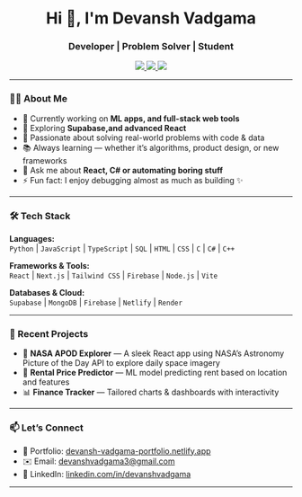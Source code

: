 <h1 align="center">Hi 👋, I'm Devansh Vadgama</h1>
<h3 align="center">Developer | Problem Solver | Student </h3>

<p align="center">
  <a href="https://devansh-vadgama-portfolio.netlify.app" target="[_blank](https://devansh-vadgama-portfolio.netlify.app/)">
    <img src="https://img.shields.io/badge/Portfolio-%23000000.svg?style=for-the-badge&logo=firefox&logoColor=white" />
  </a>
  <a href="https://www.linkedin.com/in/devanshvadgama" target="www.linkedin.com/in/devansh-vadgama-79865a2a8">
    <img src="https://img.shields.io/badge/LinkedIn-%230077B5.svg?style=for-the-badge&logo=linkedin&logoColor=white" />
  </a>
  <a href="mailto:devanshvadgama3@gmail.com">
    <img src="https://img.shields.io/badge/Gmail-%23EA4335.svg?style=for-the-badge&logo=gmail&logoColor=white" />
  </a>
</p>

---

### 👨‍💻 About Me

- 🔭 Currently working on **ML apps, and full-stack web tools**
- 🌱 Exploring **Supabase,and advanced React**
- 🧠 Passionate about solving real-world problems with code & data
- 📚 Always learning — whether it’s algorithms, product design, or new frameworks
- 💬 Ask me about **React, C# or automating boring stuff**
- ⚡ Fun fact: I enjoy debugging almost as much as building ✨

---

### 🛠️ Tech Stack

**Languages:**  
`Python` | `JavaScript` | `TypeScript` | `SQL` | `HTML` | `CSS` | `C` | `C#` | `C++`

**Frameworks & Tools:**  
`React` | `Next.js` | `Tailwind CSS` | `Firebase` | `Node.js` | `Vite`  

**Databases & Cloud:**  
`Supabase` | `MongoDB` | `Firebase` | `Netlify` | `Render`

---


### 🧠 Recent Projects

- 🚀 **NASA APOD Explorer** — A sleek React app using NASA’s Astronomy Picture of the Day API to explore daily space imagery 
- 🧠 **Rental Price Predictor** — ML model predicting rent based on location and features  
- 📊 **Finance Tracker** — Tailored charts & dashboards with interactivity  

---

### 📫 Let’s Connect

- 💼 Portfolio: [devansh-vadgama-portfolio.netlify.app](https://devansh-vadgama-portfolio.netlify.app/)
- ✉️ Email: devanshvadgama3@gmail.com
- 📝 LinkedIn: [linkedin.com/in/devanshvadgama](www.linkedin.com/in/devansh-vadgama-79865a2a8)

---
